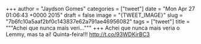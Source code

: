 
+++
author = "Jaydson Gomes"
categories = ["tweet"]
date = "Mon Apr 27 01:06:43 +0000 2015"
draft = false
image = "{TWEET_IMAGE}"
slug = "7b6fc10a5aaf2bf0c143837e62a791ae46956082"
tags = ["tweet"]
title = """Achei que nunca mais veri..."""
+++
Achei que nunca mais veria o Lemmy, mas ta aí! Quinta-feira!!! http://t.co/93WDKirBC3
